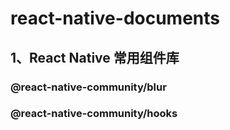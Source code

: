 # react-native-documents

## 1、React Native 常用组件库
### @react-native-community/blur
### @react-native-community/hooks
